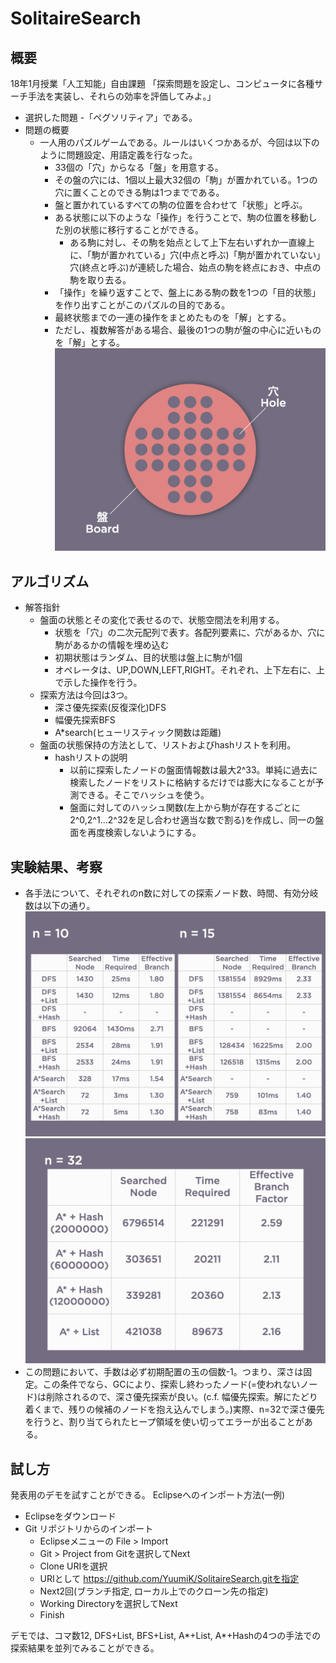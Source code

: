 # SolitaireSearch

概要
------------
18年1月授業「人工知能」自由課題
「探索問題を設定し、コンピュータに各種サーチ手法を実装し、それらの効率を評価してみよ。」

- 選択した問題
	-「ペグソリティア」である。
- 問題の概要
	- 一人用のパズルゲームである。ルールはいくつかあるが、今回は以下のように問題設定、用語定義を行なった。
		- 33個の「穴」からなる「盤」を用意する。
		- その盤の穴には、1個以上最大32個の「駒」が置かれている。1つの穴に置くことのできる駒は1つまでである。
		- 盤と置かれているすべての駒の位置を合わせて「状態」と呼ぶ。
		- ある状態に以下のような「操作」を行うことで、駒の位置を移動した別の状態に移行することができる。
			- ある駒に対し、その駒を始点として上下左右いずれか一直線上に、「駒が置かれている」穴(中点と呼ぶ)「駒が置かれていない」穴(終点と呼ぶ)が連続した場合、始点の駒を終点におき、中点の駒を取り去る。
		- 「操作」を繰り返すことで、盤上にある駒の数を1つの「目的状態」を作り出すことがこのパズルの目的である。
		- 最終状態までの一連の操作をまとめたものを「解」とする。
		- ただし、複数解答がある場合、最後の1つの駒が盤の中心に近いものを「解」とする。
	![盤面イメージ](/slides/004.jpeg)

アルゴリズム
------------
- 解答指針
	- 盤面の状態とその変化で表せるので、状態空間法を利用する。
		- 状態を「穴」の二次元配列で表す。各配列要素に、穴があるか、穴に駒があるかの情報を埋め込む
		- 初期状態はランダム、目的状態は盤上に駒が1個
		- オペレータは、UP,DOWN,LEFT,RIGHT。それぞれ、上下左右に、上で示した操作を行う。
	- 探索方法は今回は3つ。
		- 深さ優先探索(反復深化)DFS
		- 幅優先探索BFS
		- A*search(ヒューリスティック関数は距離)
  - 盤面の状態保持の方法として、リストおよびhashリストを利用。
    - hashリストの説明
      - 以前に探索したノードの盤面情報数は最大2^33。単純に過去に検索したノードをリストに格納するだけでは膨大になることが予測できる。そこでハッシュを使う。
      - 盤面に対してのハッシュ関数(左上から駒が存在するごとに2^0,2^1...2^32を足し合わせ適当な数で割る)を作成し、同一の盤面を再度検索しないようにする。
    
実験結果、考察
------------
- 各手法について、それぞれのn数に対しての探索ノード数、時間、有効分岐数は以下の通り。
![実験結果](/slides/019.jpeg)
![実験結果2](/slides/020.jpeg)
- この問題において、手数は必ず初期配置の玉の個数-1。つまり、深さは固定。この条件でなら、GCにより、探索し終わったノード(=使われないノード)は削除されるので、深さ優先探索が良い。(c.f. 幅優先探索。解にたどり着くまで、残りの候補のノードを抱え込んでしまう。)実際、n=32で深さ優先を行うと、割り当てられたヒープ領域を使い切ってエラーが出ることがある。


試し方
------------
発表用のデモを試すことができる。
Eclipseへのインポート方法(一例)
- Eclipseをダウンロード
- Git リポジトリからのインポート
	- Eclipseメニューの File > Import
	- Git > Project from Gitを選択してNext
	- Clone URIを選択
	- URIとして https://github.com/YuumiK/SolitaireSearch.gitを指定
	- Next2回(ブランチ指定, ローカル上でのクローン先の指定)
	- Working Directoryを選択してNext
	- Finish

デモでは、コマ数12, DFS+List, BFS+List, A*+List, A*+Hashの4つの手法での探索結果を並列でみることができる。